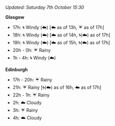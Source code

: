 *Updated: Saturday 7th October 15:30*

**Glasgow**

* 17h: :cyclone: Windy (:cloud:) [:cloud: as of 13h, :umbrella: as of 17h]
* 18h: :cyclone: Windy (:cloud:) [:cloud: as of 14h, :cyclone:(:cloud:) as of 17h]
* 19h: :cyclone: Windy (:cloud:) [:cloud: as of 15h, :cyclone:(:cloud:) as of 17h]
* 20h - 0h: :umbrella: Rainy
* 1h - 4h: :cyclone: Windy (:cloud:)

**Edinburgh**

* 17h - 20h: :umbrella: Rainy
* 21h: :umbrella: Rainy [:cyclone:(:cloud:) as of 16h, :cloud: as of 17h]
* 22h - 1h: :umbrella: Rainy
* 2h: :cloud: Cloudy
* 3h: :umbrella: Rainy
* 4h: :cloud: Cloudy
